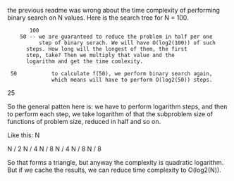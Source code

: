the previous readme was wrong about the time complexity of performing
binary search on N values. Here is the search tree for N = 100.

           100
	    50 -- we are guaranteed to reduce the problem in half per one
	          step of binary serach. We will have O(log2(100)) of such
		  steps. How long will the longest of them, the first
		  step, take? Then we multiply that value and the
		  logarithm and get the time comlexity.

     50           to calculate f(50), we perform binary search again,
                  which means will have to perform O(log2(50)) steps.
   25

So the general patten here is: we have to perform logarithm steps, and
then to perform each step, we take logarithm of that the subproblem size
of functions of problem size, reduced in half and so on.

Like this:
   N

   N / 2
            N / 4
	            N / 8
   N / 4
            N / 8
   N / 8

So that forms a triangle, but anyway the complexity is quadratic
logarithm. But if we cache the results, we can reduce time complexity to
O(log2(N)).